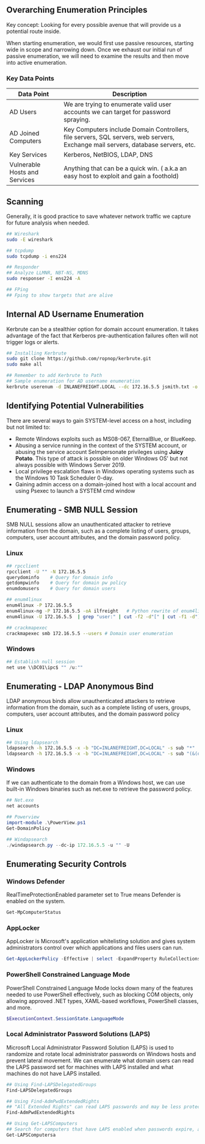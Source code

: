 ## Overarching Enumeration Principles

Key concept: Looking for every possible avenue that will provide us a potential route inside.

When starting enumeration, we would first use passive resources, starting wide in scope and narrowing down. Once we exhaust our initial run of passive enumeration, we will need to examine the results and then move into active enumeration.

### Key Data Points

|   Data Point  |	Description |
|---------------|---------------|
|   AD Users    |	We are trying to enumerate valid user accounts we can target for password spraying. |
|   AD Joined Computers | 	Key Computers include Domain Controllers, file servers, SQL servers, web servers, Exchange mail servers, database servers, etc. |
|   Key Services    |	Kerberos, NetBIOS, LDAP, DNS    |
|   Vulnerable Hosts and Services	|   Anything that can be a quick win. ( a.k.a an easy host to exploit and gain a foothold)  |


## Scanning

Generally, it is good practice to save whatever network traffic we capture for future analysis when needed.

```bash
## Wireshark
sudo -E wireshark

## tcpdump
sudo tcpdump -i ens224

## Responder 
## Analyze LLMNR, NBT-NS, MDNS
sudo responser -I ens224 -A

## FPing
## Fping to show targets that are alive

```

## Internal AD Username Enumeration

Kerbrute can be a stealthier option for domain account enumeration. It takes advantage of the fact that Kerberos pre-authentication failures often will not trigger logs or alerts. 

```bash
## Installing Kerbrute
sudo git clone https://github.com/ropnop/kerbrute.git
sudo make all

## Remember to add Kerbrute to Path
## Sample enumeration for AD username enumeration
kerbrute userenum -d INLANEFREIGHT.LOCAL --dc 172.16.5.5 jsmith.txt -o valid_ad_users
```

## Identifying Potential Vulnerabilities

There are several ways to gain SYSTEM-level access on a host, including but not limited to:

- Remote Windows exploits such as MS08-067, EternalBlue, or BlueKeep.
- Abusing a service running in the context of the SYSTEM account, or abusing the service account SeImpersonate privileges using **Juicy Potato**. This type of attack is possible on older Windows OS' but not always possible with Windows Server 2019.
- Local privilege escalation flaws in Windows operating systems such as the Windows 10 Task Scheduler 0-day.
- Gaining admin access on a domain-joined host with a local account and using Psexec to launch a SYSTEM cmd window


## Enumerating - SMB NULL Session

SMB NULL sessions allow an unauthenticated attacker to retrieve information from the domain, such as a complete listing of users, groups, computers, user account attributes, and the domain password policy.

### Linux

```bash
## rpcclient
rpcclient -U "" -N 172.16.5.5
querydominfo    # Query for domain info
getdompwinfo    # Query for domain pw policy
enumdomusers    # Query for domain users

## enum4linux 
enum4linux -P 172.16.5.5
enum4linux-ng -P 172.16.5.5 -oA ilfreight   # Python rewrite of enum4linux
enum4linux -U 172.16.5.5  | grep "user:" | cut -f2 -d"[" | cut -f1 -d"]"    # Domain user enumeration

## crackmapexec
crackmapexec smb 172.16.5.5 --users # Domain user enumeration
```

### Windows

```powershell
## Establish null session
net use \\DC01\ipc$ "" /u:""
```

## Enumerating - LDAP Anonymous Bind

LDAP anonymous binds allow unauthenticated attackers to retrieve information from the domain, such as a complete listing of users, groups, computers, user account attributes, and the domain password policy

### Linux

```bash
## Using ldapsearch
ldapsearch -h 172.16.5.5 -x -b "DC=INLANEFREIGHT,DC=LOCAL" -s sub "*" | grep -m 1 -B 10 pwdHistoryLength    # Password policy enum
ldapsearch -h 172.16.5.5 -x -b "DC=INLANEFREIGHT,DC=LOCAL" -s sub "(&(objectclass=user))"  | grep sAMAccountName: | cut -f2 -d" "   # Domain user enum
```

### Windows 

If we can authenticate to the domain from a Windows host, we can use built-in Windows binaries such as net.exe to retrieve the password policy. 

```powershell
## Net.exe
net accounts

## Powerview
import-module .\PowerView.ps1
Get-DomainPolicy

## Windapsearch
./windapsearch.py --dc-ip 172.16.5.5 -u "" -U
```

## Enumerating Security Controls

### Windows Defender 

RealTimeProtectionEnabled parameter set to True means Defender is enabled on the system.

```powershell
Get-MpComputerStatus
```

### AppLocker

AppLocker is Microsoft's application whitelisting solution and gives system administrators control over which applications and files users can run.

```powershell
Get-AppLockerPolicy -Effective | select -ExpandProperty RuleCollections
```

### PowerShell Constrained Language Mode

PowerShell Constrained Language Mode locks down many of the features needed to use PowerShell effectively, such as blocking COM objects, only allowing approved .NET types, XAML-based workflows, PowerShell classes, and more. 

```powershell
$ExecutionContext.SessionState.LanguageMode
```

### Local Administrator Password Solutions (LAPS)

Microsoft Local Administrator Password Solution (LAPS) is used to randomize and rotate local administrator passwords on Windows hosts and prevent lateral movement. We can enumerate what domain users can read the LAPS password set for machines with LAPS installed and what machines do not have LAPS installed.

```powershell
## Using Find-LAPSDelegatedGroups
Find-LAPSDelegatedGroups

## Using Find-AdmPwdExtendedRights
## "All Extended Rights" can read LAPS passwords and may be less protected than users in delegated groups
Find-AdmPwdExtendedRights   

## Using Get-LAPSComputers
## Search for computers that have LAPS enabled when passwords expire, and even the randomized passwords in cleartext if our user has access.
Get-LAPSComputersa
```

